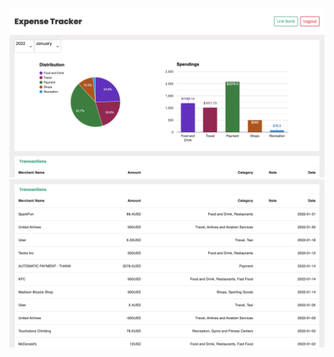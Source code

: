 ![Screenshot](https://github.com/tem-gan/PersonalFinanceApp.Web/blob/main/Screenshot%202023-02-27%20at%209.13.01%20AM.png)
![Screenshot](https://github.com/tem-gan/PersonalFinanceApp.Web/blob/main/Screenshot%202023-02-27%20at%209.13.16%20AM.png)
